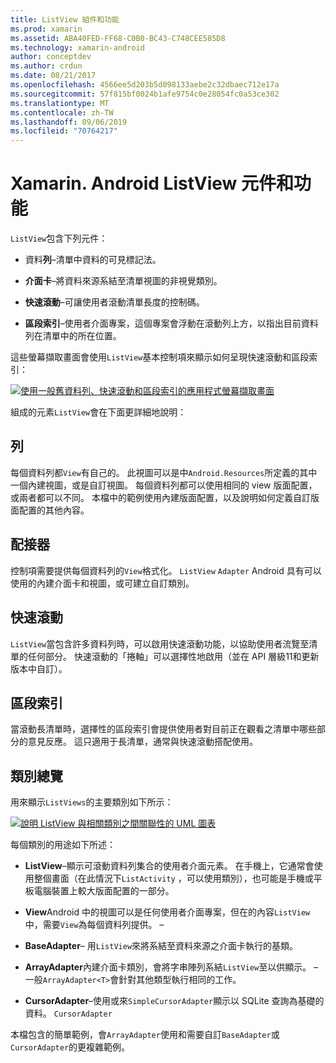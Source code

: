 ```yaml
---
title: ListView 組件和功能
ms.prod: xamarin
ms.assetid: ABA40FED-FF68-C0B0-BC43-C748CEE585D8
ms.technology: xamarin-android
author: conceptdev
ms.author: crdun
ms.date: 08/21/2017
ms.openlocfilehash: 4566ee5d203b5d098133aebe2c32dbaec712e17a
ms.sourcegitcommit: 57f815bf0024b1afe9754c0e28054fc0a53ce302
ms.translationtype: MT
ms.contentlocale: zh-TW
ms.lasthandoff: 09/06/2019
ms.locfileid: "70764217"
---
```

# <a name="xamarinandroid-listview-parts-and-functionality"></a>Xamarin. Android ListView 元件和功能

`ListView`包含下列元件：

- 資料**列**&ndash;清單中資料的可見標記法。

- **介面卡**&ndash;將資料來源系結至清單視圖的非視覺類別。

- **快速滾動**&ndash;可讓使用者滾動清單長度的控制碼。

- **區段索引**&ndash;使用者介面專案，這個專案會浮動在滾動列上方，以指出目前資料列在清單中的所在位置。

這些螢幕擷取畫面會使用`ListView`基本控制項來顯示如何呈現快速滾動和區段索引：

[![使用一般舊資料列、快速滾動和區段索引的應用程式螢幕擷取畫面](parts-and-functionality-images/listviewparts.png)](parts-and-functionality-images/listviewparts.png#lightbox)

組成的元素`ListView`會在下面更詳細地說明：

## <a name="rows"></a>列

每個資料列都`View`有自己的。 此視圖可以是中`Android.Resources`所定義的其中一個內建視圖，或是自訂視圖。 每個資料列都可以使用相同的 view 版面配置，或兩者都可以不同。 本檔中的範例使用內建版面配置，以及說明如何定義自訂版面配置的其他內容。

## <a name="adapter"></a>配接器

控制項需要提供每個資料列的`View`格式化。 `ListView` `Adapter` Android 具有可以使用的內建介面卡和視圖，或可建立自訂類別。

## <a name="fast-scrolling"></a>快速滾動

`ListView`當包含許多資料列時，可以啟用快速滾動功能，以協助使用者流覽至清單的任何部分。 快速滾動的「捲軸」可以選擇性地啟用（並在 API 層級11和更新版本中自訂）。

## <a name="section-index"></a>區段索引

當滾動長清單時，選擇性的區段索引會提供使用者對目前正在觀看之清單中哪些部分的意見反應。 這只適用于長清單，通常與快速滾動搭配使用。

## <a name="classes-overview"></a>類別總覽

用來顯示`ListViews`的主要類別如下所示：

[![說明 ListView 與相關類別之間關聯性的 UML 圖表](parts-and-functionality-images/image2.png)](parts-and-functionality-images/image2.png#lightbox)

每個類別的用途如下所述：

- **ListView**&ndash;顯示可滾動資料列集合的使用者介面元素。 在手機上，它通常會使用整個畫面（在此情況下`ListActivity` ，可以使用類別），也可能是手機或平板電腦裝置上較大版面配置的一部分。

- **View**Android 中的視圖可以是任何使用者介面專案，但在的內容`ListView`中，需要`View`為每個資料列提供。 &ndash;

- **BaseAdapter**&ndash; 用`ListView`來將系結至資料來源之介面卡執行的基類。

- **ArrayAdapter**內建介面卡類別，會將字串陣列系結`ListView`至以供顯示。 &ndash; 一般`ArrayAdapter<T>`會針對其他類型執行相同的工作。

- **CursorAdapter**&ndash;使用或來`SimpleCursorAdapter`顯示以 SQLite 查詢為基礎的資料。 `CursorAdapter`

本檔包含的簡單範例，會`ArrayAdapter`使用和需要自訂`BaseAdapter`或`CursorAdapter`的更複雜範例。
